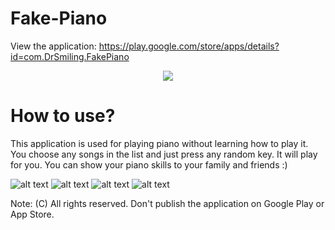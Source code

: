 ﻿# Fake-Piano

View the application: https://play.google.com/store/apps/details?id=com.DrSmiling.FakePiano

<p align="center">
  <img src="https://play-lh.googleusercontent.com/MC6pZz9dtg99gUHm9PsE2cAqSTwXtn46O0qcADdD8ueDAjlzwhDqvTVe4e1EswRKmg=w240-h480-rw">
</p>

<h1>How to use?</h1>

This application is used for playing piano without learning how to play it. You choose any songs in the list and just press any random key. It will play for you. You can show your piano skills to your family and friends :)



![alt text](https://lh3.googleusercontent.com/s0FMktrVETHoztbwAguT8FIrEfW8EUw5sxetDvOIeUHDsKnDTn8CNeurLFab9LKQFw)
![alt text](https://lh3.googleusercontent.com/2ybOTtq_Vf17G8vDAKhMrCX6jqnn3hXhLxINSqzeHK6ejtSgnOqt4e0nAptppXt-iOav)
![alt text](https://lh3.googleusercontent.com/iMLGah-nUS4g2eNb5UC46LCPDpSuyNsEQ_N8p_pZLJJ43Ue3aAvySt1mt1wFy7jUsh7m)
![alt text](https://lh3.googleusercontent.com/tYLn12UdWHMYQELfW4qd0iSl4fBy11BKF283d3F9NqvQr7ikuZgvM4_dQyvdeAhhzw)


Note: (C) All rights reserved. Don't publish the application on Google Play or App Store.
